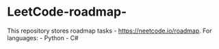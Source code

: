 # LeetCode-roadmap-
This repository stores roadmap tasks - https://neetcode.io/roadmap. For languages: - Python - C#
